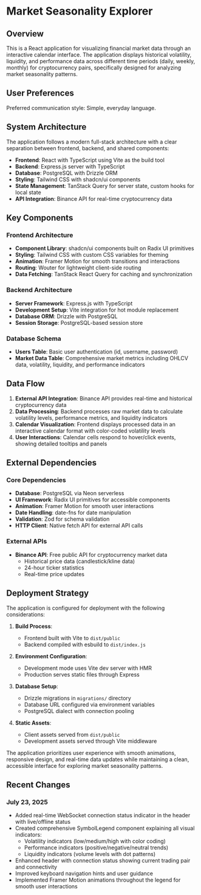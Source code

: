 # Market Seasonality Explorer

## Overview

This is a React application for visualizing financial market data through an interactive calendar interface. The application displays historical volatility, liquidity, and performance data across different time periods (daily, weekly, monthly) for cryptocurrency pairs, specifically designed for analyzing market seasonality patterns.

## User Preferences

Preferred communication style: Simple, everyday language.

## System Architecture

The application follows a modern full-stack architecture with a clear separation between frontend, backend, and shared components:

- **Frontend**: React with TypeScript using Vite as the build tool
- **Backend**: Express.js server with TypeScript
- **Database**: PostgreSQL with Drizzle ORM
- **Styling**: Tailwind CSS with shadcn/ui components
- **State Management**: TanStack Query for server state, custom hooks for local state
- **API Integration**: Binance API for real-time cryptocurrency data

## Key Components

### Frontend Architecture
- **Component Library**: shadcn/ui components built on Radix UI primitives
- **Styling**: Tailwind CSS with custom CSS variables for theming
- **Animation**: Framer Motion for smooth transitions and interactions
- **Routing**: Wouter for lightweight client-side routing
- **Data Fetching**: TanStack React Query for caching and synchronization

### Backend Architecture
- **Server Framework**: Express.js with TypeScript
- **Development Setup**: Vite integration for hot module replacement
- **Database ORM**: Drizzle with PostgreSQL
- **Session Storage**: PostgreSQL-based session store

### Database Schema
- **Users Table**: Basic user authentication (id, username, password)
- **Market Data Table**: Comprehensive market metrics including OHLCV data, volatility, liquidity, and performance indicators

## Data Flow

1. **External API Integration**: Binance API provides real-time and historical cryptocurrency data
2. **Data Processing**: Backend processes raw market data to calculate volatility levels, performance metrics, and liquidity indicators
3. **Calendar Visualization**: Frontend displays processed data in an interactive calendar format with color-coded volatility levels
4. **User Interactions**: Calendar cells respond to hover/click events, showing detailed tooltips and panels

## External Dependencies

### Core Dependencies
- **Database**: PostgreSQL via Neon serverless
- **UI Framework**: Radix UI primitives for accessible components
- **Animation**: Framer Motion for smooth user interactions
- **Date Handling**: date-fns for date manipulation
- **Validation**: Zod for schema validation
- **HTTP Client**: Native fetch API for external API calls

### External APIs
- **Binance API**: Free public API for cryptocurrency market data
  - Historical price data (candlestick/kline data)
  - 24-hour ticker statistics
  - Real-time price updates

## Deployment Strategy

The application is configured for deployment with the following considerations:

1. **Build Process**: 
   - Frontend built with Vite to `dist/public`
   - Backend compiled with esbuild to `dist/index.js`

2. **Environment Configuration**:
   - Development mode uses Vite dev server with HMR
   - Production serves static files through Express

3. **Database Setup**:
   - Drizzle migrations in `migrations/` directory
   - Database URL configured via environment variables
   - PostgreSQL dialect with connection pooling

4. **Static Assets**: 
   - Client assets served from `dist/public`
   - Development assets served through Vite middleware

The application prioritizes user experience with smooth animations, responsive design, and real-time data updates while maintaining a clean, accessible interface for exploring market seasonality patterns.

## Recent Changes

### July 23, 2025
- Added real-time WebSocket connection status indicator in the header with live/offline status
- Created comprehensive SymbolLegend component explaining all visual indicators:
  - Volatility indicators (low/medium/high with color coding)
  - Performance indicators (positive/negative/neutral trends)  
  - Liquidity indicators (volume levels with dot patterns)
- Enhanced header with connection status showing current trading pair and connectivity
- Improved keyboard navigation hints and user guidance
- Implemented Framer Motion animations throughout the legend for smooth user interactions